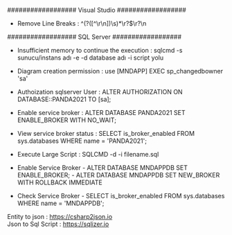 


################## Visual Studio ##################

 - Remove Line Breaks : ^(?([^\r\n])\s)*\r?$\r?\n
 
 
################## SQL Server ##################

- Insufficient memory to continue the execution : sqlcmd -s sunucu/instans adı -e -d database adı -i script yolu
- Diagram creation permission : use [MNDAPP] EXEC sp_changedbowner 'sa'

- Authoization sqlserver User : ALTER AUTHORIZATION ON DATABASE::PANDA2021 TO [sa];

- Enable service broker : ALTER DATABASE PANDA2021 SET ENABLE_BROKER WITH NO_WAIT;

- View service broker status : SELECT is_broker_enabled FROM sys.databases WHERE name = 'PANDA2021';
- Execute Large Script : SQLCMD -d <database-name> -i filename.sql

- Enable Service Broker - ALTER DATABASE MNDAPPDB SET ENABLE_BROKER;
                        - ALTER DATABASE MNDAPPDB SET NEW_BROKER WITH ROLLBACK IMMEDIATE
- Check Service Broker - SELECT is_broker_enabled FROM sys.databases WHERE name = 'MNDAPPDB';

 
 
Entity to json : https://csharp2json.io <br>
Json to Sql Script : https://sqlizer.io
